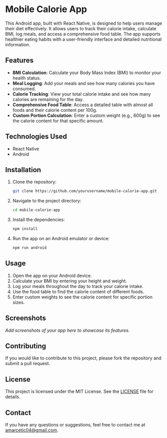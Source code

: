# Mobile Calorie App

This Android app, built with React Native, is designed to help users manage their diet effectively. It allows users to track their calorie intake, calculate BMI, log meals, and access a comprehensive food table. The app supports healthier eating habits with a user-friendly interface and detailed nutritional information.

## Features

- **BMI Calculation**: Calculate your Body Mass Index (BMI) to monitor your health status.
- **Meal Logging**: Add your meals and see how many calories you have consumed.
- **Calorie Tracking**: View your total calorie intake and see how many calories are remaining for the day.
- **Comprehensive Food Table**: Access a detailed table with almost all foods and their calorie content per 100g.
- **Custom Portion Calculation**: Enter a custom weight (e.g., 600g) to see the calorie content for that specific amount.

## Technologies Used

- React Native
- Android

## Installation

1. Clone the repository:
    ```sh
    git clone https://github.com/yourusername/mobile-calorie-app.git
    ```
2. Navigate to the project directory:
    ```sh
    cd mobile-calorie-app
    ```
3. Install the dependencies:
    ```sh
    npm install
    ```
4. Run the app on an Android emulator or device:
    ```sh
    npm run android
    ```

## Usage

1. Open the app on your Android device.
2. Calculate your BMI by entering your height and weight.
3. Log your meals throughout the day to track your calorie intake.
4. Use the food table to find the calorie content of different foods.
5. Enter custom weights to see the calorie content for specific portion sizes.

## Screenshots

_Add screenshots of your app here to showcase its features._

## Contributing

If you would like to contribute to this project, please fork the repository and submit a pull request.

## License

This project is licensed under the MIT License. See the [LICENSE](LICENSE) file for details.

## Contact

If you have any questions or suggestions, feel free to contact me at [amarcetic04@gmail.com](mailto:amarcetic04@gmail.com).
